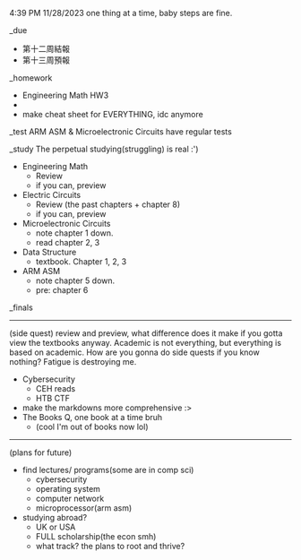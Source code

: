 4:39 PM 11/28/2023
one thing at a time, baby steps are fine.

_due
- 第十二周結報
- 第十三周預報

_homework
- Engineering Math HW3
- 
- make cheat sheet for EVERYTHING, idc anymore

_test
ARM ASM & Microelectronic Circuits have regular tests

_study
The perpetual studying(struggling) is real :')
- Engineering Math
  - Review
  - if you can, preview
- Electric Circuits
  - Review (the past chapters + chapter 8)
  - if you can, preview
- Microelectronic Circuits
  - note chapter 1 down.
  - read chapter 2, 3
- Data Structure
  - textbook. Chapter 1, 2, 3
- ARM ASM
  - note chapter 5 down.
  - pre: chapter 6

_finals
____
(side quest)
review and preview, what difference does it make if you gotta view the textbooks anyway. 
Academic is not everything, but everything is based on academic. How are you gonna do side quests if you know nothing?
Fatigue is destroying me.

- Cybersecurity
  - CEH reads
  - HTB CTF
- make the markdowns more comprehensive :>
- The Books Q, one book at a time bruh
  - (cool I'm out of books now lol)

____
(plans for future)
- find lectures/ programs(some are in comp sci)
  - cybersecurity
  - operating system
  - computer network
  - microprocessor(arm asm)
- studying abroad?
  - UK or USA
  - FULL scholarship(the econ smh)
  - what track? the plans to root and thrive?
